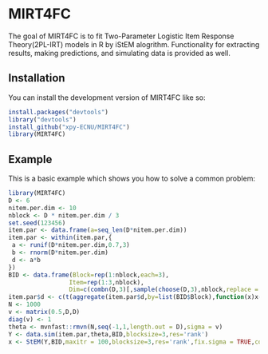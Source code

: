
# MIRT4FC

<!-- badges: start -->
<!-- badges: end -->

The goal of MIRT4FC is to fit Two-Parameter Logistic Item Response Theory(2PL-IRT) models in R by iStEM alogrithm. Functionality for extracting results, making predictions, and simulating data is provided as well. 

## Installation

You can install the development version of MIRT4FC like so:

``` r
install.packages("devtools")
library("devtools")
install_github("xpy-ECNU/MIRT4FC")
library(MIRT4FC)
```

## Example

This is a basic example which shows you how to solve a common problem:

``` r
library(MIRT4FC)
D <- 6
nitem.per.dim <- 10
nblock <- D * nitem.per.dim / 3
set.seed(123456)
item.par <- data.frame(a=seq_len(D*nitem.per.dim))
item.par <- within(item.par,{
 a <- runif(D*nitem.per.dim,0.7,3)
 b <- rnorm(D*nitem.per.dim)
 d <- a*b
})
BID <- data.frame(Block=rep(1:nblock,each=3),
                 Item=rep(1:3,nblock),
                 Dim=c(combn(D,3)[,sample(choose(D,3),nblock,replace = TRUE)]))
item.par$d <- c(t(aggregate(item.par$d,by=list(BID$Block),function(x)x-mean(x))[,-1]))
N <- 1000
v <- matrix(0.5,D,D)
diag(v) <- 1
theta <- mvnfast::rmvn(N,seq(-1,1,length.out = D),sigma = v)
Y <- data.sim(item.par,theta,BID,blocksize=3,res='rank')
x <- StEM(Y,BID,maxitr = 100,blocksize=3,res='rank',fix.sigma = TRUE,cores=1)
```

